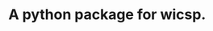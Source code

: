 <!--
 * @Author: wicsp wicspa@gmail.com
 * @Date: 2024-06-05 13:44:52
 * @LastEditors: wicsp wicspa@gmail.com
 * @LastEditTime: 2024-06-05 16:08:08
 * @FilePath: /wicspy/README.md
 * @Description: 
 * 
 * Copyright (c) 2024 by wicsp, All Rights Reserved. 
-->
# A python package for wicsp.

